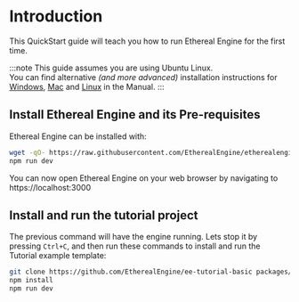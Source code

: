 # Introduction
This QuickStart guide will teach you how to run Ethereal Engine for the first time.  

:::note
This guide assumes you are using Ubuntu Linux.  
You can find alternative _(and more advanced)_ installation instructions for [Windows](/manual/host/installation/windowsWSL), [Mac](/manual/host/installation/macOSX) and [Linux](/manual/host/installation/intro) in the Manual.
:::

## Install Ethereal Engine and its Pre-requisites
Ethereal Engine can be installed with:
<!-- TODO: Fix this link once the PR is merged -->
```bash
wget -qO- https://raw.githubusercontent.com/EtherealEngine/etherealengine/install.sh | bash -i
npm run dev
```
You can now open Ethereal Engine on your web browser by navigating to https://localhost:3000 

## Install and run the tutorial project
The previous command will have the engine running.
Lets stop it by pressing `Ctrl+C`, and then run these commands to install and run the Tutorial example template:
```bash
git clone https://github.com/EtherealEngine/ee-tutorial-basic packages/projects/packages/ee-tutorial-basic
npm install
npm run dev
```

